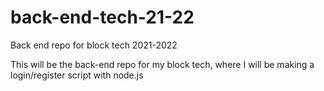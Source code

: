 # back-end-tech-21-22
Back end repo for block tech 2021-2022

This will be the back-end repo for my block tech, where I will be making a login/register script with node.js
